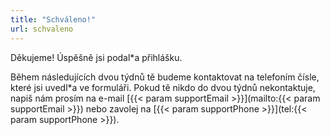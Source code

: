 ```yaml
---
title: "Schváleno!"
url: schvaleno
---
```

Děkujeme! Úspěšně jsi podal\*a přihlášku.

Během následujících dvou týdnů tě budeme kontaktovat na telefoním čísle, které jsi uvedl\*a ve formuláři.
Pokud tě nikdo do dvou týdnů nekontaktuje, napiš nám prosím na
e-mail [{{< param supportEmail >}}](mailto:{{< param supportEmail >}}) nebo zavolej na [{{< param supportPhone >}}](tel:{{< param supportPhone >}}).
